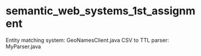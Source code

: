 # semantic_web_systems_1st_assignment


Entity matching system: GeoNamesClient.java
CSV to TTL parser: MyParser.java
